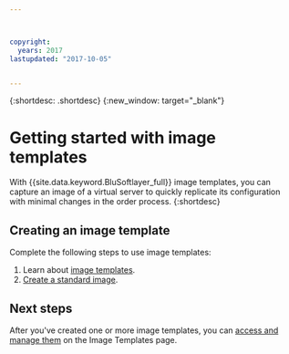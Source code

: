 ```yaml
---



copyright:
  years: 2017
lastupdated: "2017-10-05"


---
```


{:shortdesc: .shortdesc}
{:new_window: target="_blank"}

# Getting started with image templates

With {{site.data.keyword.BluSoftlayer_full}} image templates, you can capture an image of a virtual server to quickly replicate its configuration with minimal changes in the order process. 
{:shortdesc}


## Creating an image template

Complete the following steps to use image templates:
1. Learn about [image templates](image_about.html).
2. [Create a standard image](create-standard-image.html). 

## Next steps 

After you've created one or more image templates, you can [access and manage them](access-image-templates-screen.html) on the Image Templates page.







